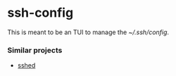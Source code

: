ssh-config
===========

This is meant to be an TUI to manage the *~/.ssh/config*.


### Similar projects
* [sshed](https://github.com/trntv/sshed)

